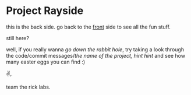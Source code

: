 # Project Rayside

this is the back side. go back to the [front](https://github.com/The-Rick-Labs/ray-front-end) side to see all the fun stuff.

still here?

well, if you really wanna _go down the rabbit hole_, try taking a look through the code/commit messages/_the name of the project, hint hint_ and see how many easter eggs you can find :)

✌️,

team the rick labs.
